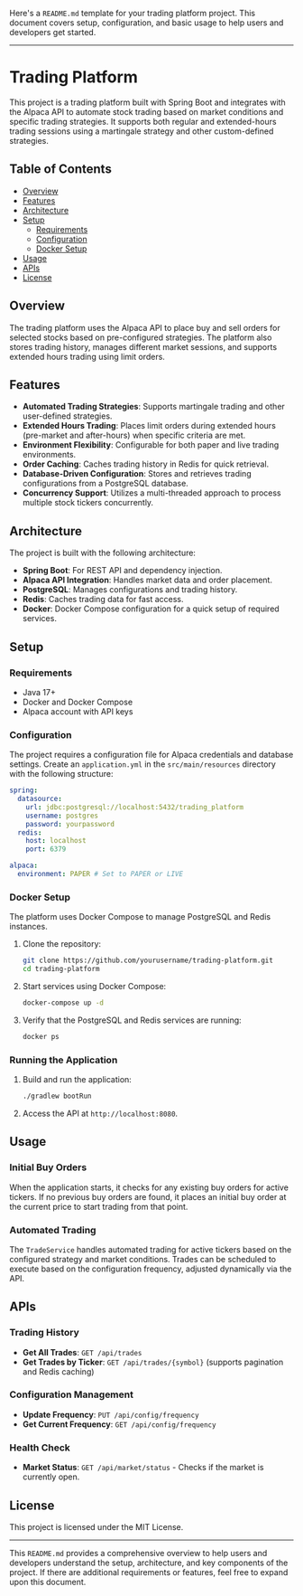 Here's a `README.md` template for your trading platform project. This document covers setup, configuration, and basic usage to help users and developers get started.

---

# Trading Platform

This project is a trading platform built with Spring Boot and integrates with the Alpaca API to automate stock trading based on market conditions and specific trading strategies. It supports both regular and extended-hours trading sessions using a martingale strategy and other custom-defined strategies.

## Table of Contents

- [Overview](#overview)
- [Features](#features)
- [Architecture](#architecture)
- [Setup](#setup)
    - [Requirements](#requirements)
    - [Configuration](#configuration)
    - [Docker Setup](#docker-setup)
- [Usage](#usage)
- [APIs](#apis)
- [License](#license)

## Overview

The trading platform uses the Alpaca API to place buy and sell orders for selected stocks based on pre-configured strategies. The platform also stores trading history, manages different market sessions, and supports extended hours trading using limit orders.

## Features

- **Automated Trading Strategies**: Supports martingale trading and other user-defined strategies.
- **Extended Hours Trading**: Places limit orders during extended hours (pre-market and after-hours) when specific criteria are met.
- **Environment Flexibility**: Configurable for both paper and live trading environments.
- **Order Caching**: Caches trading history in Redis for quick retrieval.
- **Database-Driven Configuration**: Stores and retrieves trading configurations from a PostgreSQL database.
- **Concurrency Support**: Utilizes a multi-threaded approach to process multiple stock tickers concurrently.

## Architecture

The project is built with the following architecture:

- **Spring Boot**: For REST API and dependency injection.
- **Alpaca API Integration**: Handles market data and order placement.
- **PostgreSQL**: Manages configurations and trading history.
- **Redis**: Caches trading data for fast access.
- **Docker**: Docker Compose configuration for a quick setup of required services.

## Setup

### Requirements

- Java 17+
- Docker and Docker Compose
- Alpaca account with API keys

### Configuration

The project requires a configuration file for Alpaca credentials and database settings. Create an `application.yml` in the `src/main/resources` directory with the following structure:

```yaml
spring:
  datasource:
    url: jdbc:postgresql://localhost:5432/trading_platform
    username: postgres
    password: yourpassword
  redis:
    host: localhost
    port: 6379

alpaca:
  environment: PAPER # Set to PAPER or LIVE
```

### Docker Setup

The platform uses Docker Compose to manage PostgreSQL and Redis instances.

1. Clone the repository:
   ```bash
   git clone https://github.com/yourusername/trading-platform.git
   cd trading-platform
   ```

2. Start services using Docker Compose:
   ```bash
   docker-compose up -d
   ```

3. Verify that the PostgreSQL and Redis services are running:
   ```bash
   docker ps
   ```

### Running the Application

1. Build and run the application:
   ```bash
   ./gradlew bootRun
   ```

2. Access the API at `http://localhost:8080`.

## Usage

### Initial Buy Orders

When the application starts, it checks for any existing buy orders for active tickers. If no previous buy orders are found, it places an initial buy order at the current price to start trading from that point.

### Automated Trading

The `TradeService` handles automated trading for active tickers based on the configured strategy and market conditions. Trades can be scheduled to execute based on the configuration frequency, adjusted dynamically via the API.

## APIs

### Trading History

- **Get All Trades**: `GET /api/trades`
- **Get Trades by Ticker**: `GET /api/trades/{symbol}` (supports pagination and Redis caching)

### Configuration Management

- **Update Frequency**: `PUT /api/config/frequency`
- **Get Current Frequency**: `GET /api/config/frequency`

### Health Check

- **Market Status**: `GET /api/market/status` - Checks if the market is currently open.

## License

This project is licensed under the MIT License.

---

This `README.md` provides a comprehensive overview to help users and developers understand the setup, architecture, and key components of the project. If there are additional requirements or features, feel free to expand upon this document.